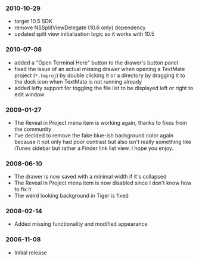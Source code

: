 ### 2010-10-29

* target 10.5 SDK
* remove NSSplitViewDelegate (10.6 only) dependency
* updated split view initialization logic so it works with 10.5

### 2010-07-08

* added a "Open Terminal Here" button to the drawer's button panel
* fixed the issue of an actual missing drawer when opening a TextMate project (``*.tmproj``) by double clicking it or a directory by dragging it to the dock icon when TextMate is not running already 
* added lefty support for toggling the file list to be displayed left or right to edit window

### 2009-01-27

* The Reveal in Project menu item is working again, thanks to fixes from the
community
* I've decided to remove the fake blue-ish background color again because it not only had poor contrast but also isn't really something like iTunes sidebar but rather a Finder link list view. I hope you enjoy.

### 2008-06-10

* The drawer is now saved with a minimal width if it's collapsed
* The Reveal in Project menu item is now disabled since I don't know how to fix it
* The weird looking background in Tiger is fixed

### 2008-02-14

* Added missing functionality and modified appearance

### 2006-11-08

* Initial release
